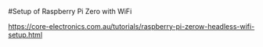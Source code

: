 #Setup of Raspberry Pi Zero with WiFi 


https://core-electronics.com.au/tutorials/raspberry-pi-zerow-headless-wifi-setup.html


